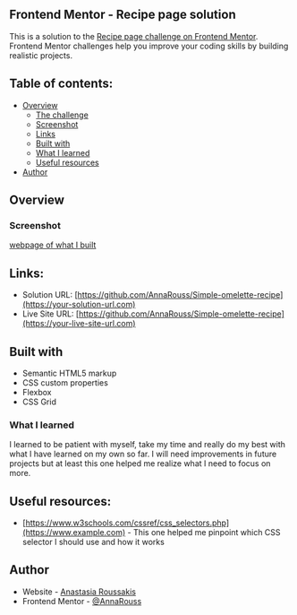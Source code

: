 ## Frontend Mentor - Recipe page solution

This is a solution to the [Recipe page challenge on Frontend Mentor](https://www.frontendmentor.io/challenges/recipe-page-KiTsR8QQKm). Frontend Mentor challenges help you improve your coding skills by building realistic projects. 

## Table of contents:

- [Overview](#overview)
  - [The challenge](#the-challenge)
  - [Screenshot](#screenshot)
  - [Links](#links)
  - [Built with](#built-with)
  - [What I learned](#what-i-learned)
  - [Useful resources](#useful-resources)
- [Author](#author)



## Overview

### Screenshot

<a href="file:///Users/anastasiaroussakis/Desktop/index.html">webpage of what I built</a>


 ## Links:

- Solution URL: [https://github.com/AnnaRouss/Simple-omelette-recipe](https://your-solution-url.com)
- Live Site URL: [https://github.com/AnnaRouss/Simple-omelette-recipe](https://your-live-site-url.com)


 ## Built with

- Semantic HTML5 markup
- CSS custom properties
- Flexbox
- CSS Grid



### What I learned

I learned to be patient with myself, take my time and really do my best with what I have learned on my own so far. I will need improvements in future projects but at least this one helped me realize what I need to focus on more.


## Useful resources:

- [https://www.w3schools.com/cssref/css_selectors.php](https://www.example.com) - This one helped me pinpoint which CSS selector I should use and how it works



## Author

- Website - [Anastasia Roussakis](https://www.your-site.com)
- Frontend Mentor - [@AnnaRouss](https://www.frontendmentor.io/profile/yourusername)


